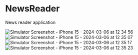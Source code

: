 # NewsReader
News reader application

![Simulator Screenshot - iPhone 15 - 2024-03-06 at 12 34 56](https://github.com/KshitijGaur91/NewsReader/assets/140344977/cabd2b7e-e3ff-4073-9b57-e0102d4c3cd5)
![Simulator Screenshot - iPhone 15 - 2024-03-06 at 12 35 07](https://github.com/KshitijGaur91/NewsReader/assets/140344977/0b05e64f-4645-45ca-bb90-0a948f7e035b)
![Simulator Screenshot - iPhone 15 - 2024-03-06 at 12 35 17](https://github.com/KshitijGaur91/NewsReader/assets/140344977/1b9dafda-9432-4d33-918e-3c9b6666517e)
![Simulator Screenshot - iPhone 15 - 2024-03-06 at 12 35 23](https://github.com/KshitijGaur91/NewsReader/assets/140344977/cbbb6dea-369f-432f-ba9b-a36163cea8bb)
